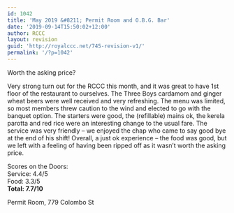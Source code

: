 ```yaml
---
id: 1042
title: 'May 2019 &#8211; Permit Room and O.B.G. Bar'
date: '2019-09-14T15:50:02+12:00'
author: RCCC
layout: revision
guid: 'http://royalccc.net/745-revision-v1/'
permalink: '/?p=1042'
---
```


Worth the asking price?

Very strong turn out for the RCCC this month, and it was great to have 1st floor of the restaurant to ourselves. The Three Boys cardamom and ginger wheat beers were well received and very refreshing. The menu was limited, so most members threw caution to the wind and elected to go with the banquet option. The starters were good, the (refillable) mains ok, the kerela parotta and red rice were an interesting change to the usual fare. The service was very friendly – we enjoyed the chap who came to say good bye at the end of his shift! Overall, a just ok experience – the food was good, but we left with a feeling of having been ripped off as it wasn’t worth the asking price.

Scores on the Doors:  
Service: 4.4/5  
Food: 3.3/5  
**Total: 7.7/10**

Permit Room, <span class="w8qArf"> </span><span class="LrzXr">779 Colombo St</span>